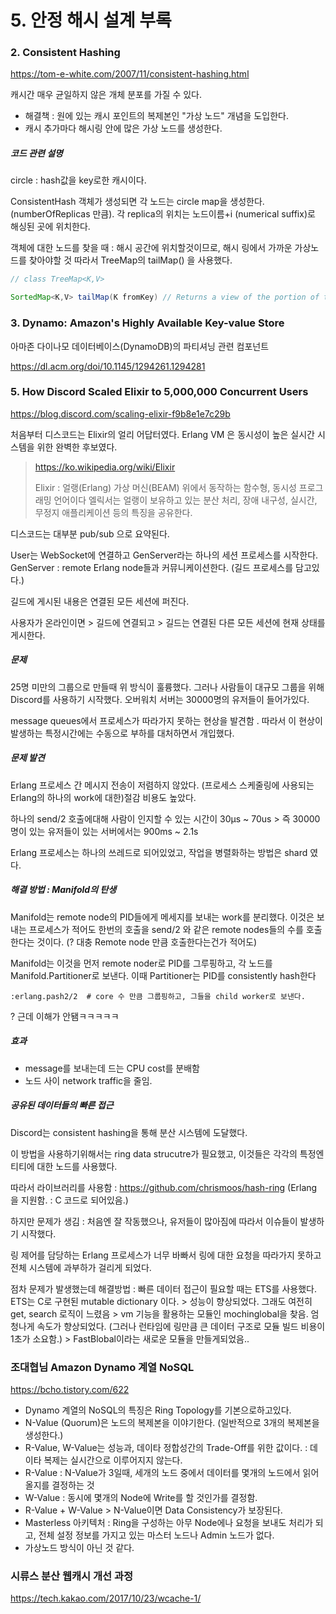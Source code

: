 # 5. 안정 해시 설계 부록

### 2. Consistent Hashing

https://tom-e-white.com/2007/11/consistent-hashing.html

캐시간 매우 균일하지 않은 개체 분포를 가질 수 있다. 

- 해결책 : 원에 있는 캐시 포인트의 복제본인 "가상 노드" 개념을 도입한다.
- 캐시 추가마다 해시링 안에 많은 가상 노드를 생성한다.



##### 코드 관련 설명

circle : hash값을 key로한 캐시이다.

ConsistentHash 객체가 생성되면 각 노드는 circle map을 생성한다. (numberOfReplicas 만큼). 각 replica의 위치는 노드이름+i (numerical suffix)로 해싱된 곳에 위치한다.

객체에 대한 노드를 찾을 때 : 해시 공간에 위치할것이므로, 해시 링에서 가까운 가상노드를 찾아야할 것 따라서 TreeMap의 tailMap() 을 사용했다.

```java
// class TreeMap<K,V>

SortedMap<K,V> tailMap(K fromKey) // Returns a view of the portion of this map whose keys are greater than or equal to fromKey.
```



### 3. Dynamo: Amazon's Highly Available Key-value Store

아마존 다이나모 데이터베이스(DynamoDB)의 파티셔닝 관련 컴포넌트

https://dl.acm.org/doi/10.1145/1294261.1294281



### 5. How Discord Scaled Elixir to 5,000,000 Concurrent Users

https://blog.discord.com/scaling-elixir-f9b8e1e7c29b

처음부터 디스코드는 Elixir의 얼리 어답터였다. Erlang VM 은 동시성이 높은 실시간 시스템을 위한 완벽한 후보였다.

> https://ko.wikipedia.org/wiki/Elixir
>
> Elixir : 얼랭(Erlang) 가상 머신(BEAM) 위에서 동작하는 함수형, 동시성 프로그래밍 언어이다
> 엘릭서는 얼랭이 보유하고 있는 분산 처리, 장애 내구성, 실시간, 무정지 애플리케이션 등의 특징을 공유한다.



디스코드는 대부분 pub/sub 으로 요약된다.

User는 WebSocket에 연결하고 GenServer라는 하나의 세션 프로세스를 시작한다.
GenServer : remote Erlang node들과 커뮤니케이션한다. (길드 프로세스를 담고있다.)

길드에 게시된 내용은 연결된 모든 세션에 퍼진다.

사용자가 온라인이면 > 길드에 연결되고 > 길드는 연결된 다른 모든 세션에 현재 상태를 게시한다. 



##### 문제

25명 미만의 그룹으로 만들때 위 방식이 훌륭했다. 그러나 사람들이 대규모 그룹을 위해 Discord를 사용하기 시작했다. 오버워치 서버는 30000명의 유저들이 들어가있다.

message queues에서 프로세스가 따라가지 못하는 현상을 발견함 . 따라서 이 현상이 발생하는 특정시간에는 수동으로 부하를 대처하면서 개입했다.



##### 문제 발견

Erlang 프로세스 간 메시지 전송이 저렴하지 않았다. (프로세스 스케줄링에 사용되는 Erlang의 하나의 work에 대한)절감 비용도 높았다.

하나의 send/2 호출에대해 사람이 인지할 수 있는 시간이 30μs ~ 70us > 즉 30000명이 있는 유저들이 있는 서버에서는 900ms ~ 2.1s

Erlang 프로세스는 하나의 쓰레드로 되어있었고, 작업을 병렬화하는 방법은 shard 였다.



##### 해결 방법 : Manifold의 탄생

Manifold는 remote node의 PID들에게 메세지를 보내는 work를 분리했다. 이것은 보내는 프로세스가 적어도 한번의 호출을 send/2 와 같은 remote nodes들의 수를 호출한다는 것이다. (? 대충 Remote node 만큼 호출한다는건가 적어도)  

Manifold는 이것을 먼저 remote noder로 PID를 그루핑하고, 각 노드를 Manifold.Partitioner로 보낸다. 이때 Partitioner는 PID를  consistently hash한다

````shell
:erlang.pash2/2  # core 수 만큼 그룹핑하고, 그들을 child worker로 보낸다.
````

? 근데 이해가 안됌ㅋㅋㅋㅋㅋ



##### 효과

- message를 보내는데 드는 CPU cost를 분배함
- 노드 사이 network traffic을 줄임.



##### 공유된 데이터들의 빠른 접근

Discord는 consistent hashing을 통해 분산 시스템에 도달했다.

이 방법을 사용하기위해서는 ring data strucutre가 필요했고, 이것들은 각각의 특정엔티티에 대한 노드를 사용했다.

따라서 라이브러리를 사용함 : https://github.com/chrismoos/hash-ring (Erlang 을 지원함. : C 코드로 되어있음.)

하지만 문제가 생김 : 처음엔 잘 작동했으나, 유저들이 많아짐에 따라서 이슈들이 발생하기 시작했다.

링 제어를 담당하는 Erlang 프로세스가 너무 바빠서 링에 대한 요청을 따라가지 못하고 전체 시스템에 과부하가 걸리게 되었다.



점차 문제가 발생했는데 해결방법 : 빠른 데이터 접근이 필요할 때는 ETS를 사용했다. ETS는 C로 구현된 mutable dictionary 이다. > 성능이 향상되었다. 그래도 여전히 get, search 로직이 느렸음 > vm 기능을 활용하는 모듈인 mochinglobal을 찾음. 엄청나게 속도가 향상되었다. (그러나 런타임에 링만큼 큰 데이터 구조로 모듈 빌드 비용이 1초가 소요함.) > FastBlobal이라는 새로운 모듈을 만들게되었음..



### 조대협님 Amazon Dynamo 계열 NoSQL

https://bcho.tistory.com/622

- Dynamo 계열의 NoSQL의 특징은 Ring Topology를 기본으로하고있다.
- N-Value (Quorum)은 노드의 복제본을 이야기한다. (일반적으로 3개의 복제본을 생성한다.)
- R-Value, W-Value는 성능과, 데이타 정합성간의 Trade-Off를 위한 값이다. : 데이타 복제는 실시간으로 이루어지지 않는다.
- R-Value : N-Value가 3일때, 세개의 노드 중에서 데이터를 몇개의 노드에서 읽어올지를 결정하는 것
- W-Value : 동시에 몇개의 Node에 Write를 할 것인가를 결정함.
- R-Value + W-Value > N-Value이면 Data Consistency가 보장된다.
- Masterless 아키텍처 : Ring을 구성하는 아무 Node에나 요청을 보내도 처리가 되고, 전체 설정 정보를 가지고 있는 마스터 노드나 Admin 노드가 없다.
- 가상노드 방식이 아닌 것 같다.



### 시류스 분산 웹캐시 개선 과정

https://tech.kakao.com/2017/10/23/wcache-1/



